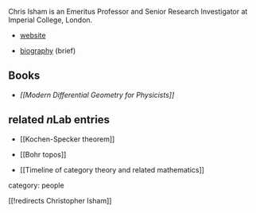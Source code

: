 Chris Isham is an Emeritus Professor and Senior Research Investigator at Imperial College, London.

* [website](http://www3.imperial.ac.uk/people/c.isham) 

* [biography](http://en.wikipedia.org/wiki/Christopher_Isham) (brief)

## Books

* _[[Modern Differential Geometry for Physicists]]_

## related $n$Lab entries

* [[Kochen-Specker theorem]]

* [[Bohr topos]]

* [[Timeline of category theory and related mathematics]]


category: people

[[!redirects Christopher Isham]]